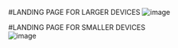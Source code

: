 #LANDING PAGE FOR LARGER DEVICES
![image](https://github.com/Bhartendu-Pant/htmlcssLandingPage1/assets/81458136/8e9fcac4-fdcc-4fef-8b5d-0dd7f8c937bb)





#LANDING PAGE FOR SMALLER DEVICES
</br>
![image](https://github.com/Bhartendu-Pant/htmlcssLandingPage1/assets/81458136/965aa482-1199-4983-bf1e-a78ac07c1f2d)

